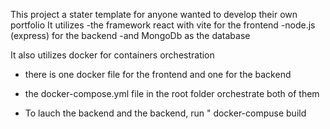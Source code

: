 This project a stater template for anyone wanted to develop their own portfolio
It utilizes
-the framework react with vite for the frontend
-node.js (express) for the backend
-and MongoDb as the database

It also utilizes docker for containers orchestration
- there is one docker file for the frontend and one for the backend
- the docker-compose.yml file in the root folder orchestrate both of them

- To lauch the backend and the backend, run " docker-compuse build 
